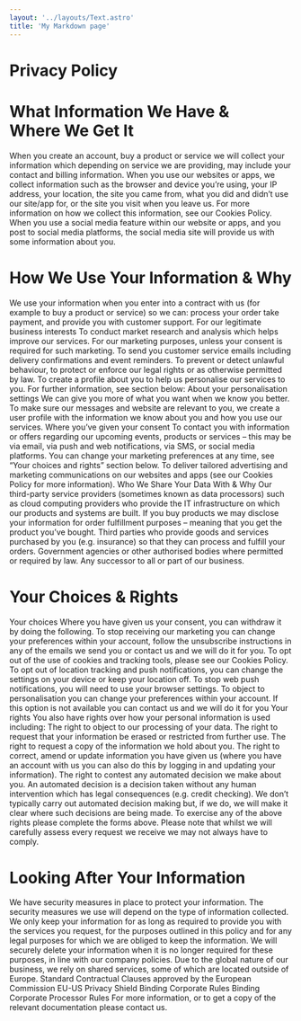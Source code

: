 ```yaml
---
layout: '../layouts/Text.astro'
title: 'My Markdown page'
---
```

# Privacy Policy

# What Information We Have & Where We Get It

When you create an account, buy a product or service we will collect your information which depending on service we are providing, may include your contact and billing information. When you use our websites or apps, we collect information such as the browser and device you’re using, your IP address, your location, the site you came from, what you did and didn’t use our site/app for, or the site you visit when you leave us. For more information on how we collect this information, see our Cookies Policy. When you use a social media feature within our website or apps, and you post to social media platforms, the social media site will provide us with some information about you.

# How We Use Your Information & Why

We use your information when you enter into a contract with us (for example to buy a product or service) so we can: process your order take payment, and provide you with customer support. For our legitimate business interests To conduct market research and analysis which helps improve our services. For our marketing purposes, unless your consent is required for such marketing. To send you customer service emails including delivery confirmations and event reminders. To prevent or detect unlawful behaviour, to protect or enforce our legal rights or as otherwise permitted by law. To create a profile about you to help us personalise our services to you. For further information, see section below: About your personalisation settings We can give you more of what you want when we know you better. To make sure our messages and website are relevant to you, we create a user profile with the information we know about you and how you use our services. Where you’ve given your consent To contact you with information or offers regarding our upcoming events, products or services – this may be via email, via push and web notifications, via SMS, or social media platforms. You can change your marketing preferences at any time, see “Your choices and rights” section below. To deliver tailored advertising and marketing communications on our websites and apps (see our Cookies Policy for more information). Who We Share Your Data With & Why Our third-party service providers (sometimes known as data processors) such as cloud computing providers who provide the IT infrastructure on which our products and systems are built. If you buy products we may disclose your information for order fulfillment purposes – meaning that you get the product you’ve bought. Third parties who provide goods and services purchased by you (e.g. insurance) so that they can process and fulfill your orders. Government agencies or other authorised bodies where permitted or required by law. Any successor to all or part of our business.

# Your Choices & Rights

Your choices Where you have given us your consent, you can withdraw it by doing the following. To stop receiving our marketing you can change your preferences within your account, follow the unsubscribe instructions in any of the emails we send you or contact us and we will do it for you. To opt out of the use of cookies and tracking tools, please see our Cookies Policy. To opt out of location tracking and push notifications, you can change the settings on your device or keep your location off. To stop web push notifications, you will need to use your browser settings. To object to personalisation you can change your preferences within your account. If this option is not available you can contact us and we will do it for you Your rights You also have rights over how your personal information is used including: The right to object to our processing of your data. The right to request that your information be erased or restricted from further use. The right to request a copy of the information we hold about you. The right to correct, amend or update information you have given us (where you have an account with us you can also do this by logging in and updating your information). The right to contest any automated decision we make about you. An automated decision is a decision taken without any human intervention which has legal consequences (e.g. credit checking). We don’t typically carry out automated decision making but, if we do, we will make it clear where such decisions are being made. To exercise any of the above rights please complete the forms above. Please note that whilst we will carefully assess every request we receive we may not always have to comply.

# Looking After Your Information

We have security measures in place to protect your information. The security measures we use will depend on the type of information collected. We only keep your information for as long as required to provide you with the services you request, for the purposes outlined in this policy and for any legal purposes for which we are obliged to keep the information. We will securely delete your information when it is no longer required for these purposes, in line with our company policies. Due to the global nature of our business, we rely on shared services, some of which are located outside of Europe. Standard Contractual Clauses approved by the European Commission EU-US Privacy Shield Binding Corporate Rules Binding Corporate Processor Rules For more information, or to get a copy of the relevant documentation please contact us.